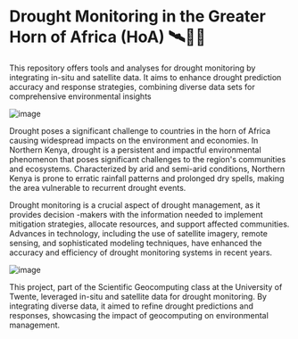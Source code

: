 # Drought Monitoring in the Greater Horn of Africa (HoA) 🛰📡🌳
This repository offers tools and analyses for drought monitoring by integrating in-situ and satellite data. It aims to enhance drought prediction accuracy and response strategies, combining diverse data sets for comprehensive environmental insights

![image](https://github.com/3bdillahiomar/drought_monitoring/assets/128916651/845da641-0635-42fd-ad87-44ba17f306c9)

Drought poses a significant challenge to countries in the horn of Africa causing widespread impacts on the environment and economies. In Northern Kenya, drought is a persistent and impactful environmental phenomenon that poses significant challenges to the region's communities and ecosystems. Characterized by arid and semi-arid conditions, Northern Kenya is prone to erratic rainfall patterns and prolonged dry spells, making the area vulnerable to recurrent drought events.

Drought monitoring is a crucial aspect of drought management, as it provides decision -makers with the information needed to implement mitigation strategies, allocate resources, and support affected communities. Advances in technology, including the use of satellite imagery, remote sensing, and sophisticated modeling techniques, have enhanced the accuracy and efficiency of drought monitoring systems in recent years.

![image](https://github.com/3bdillahiomar/drought_monitoring/assets/128916651/dd8a133d-2c73-48c6-bdfb-cfdcdf995013)


This project, part of the Scientific Geocomputing class at the University of Twente, leveraged in-situ and satellite data for drought monitoring. By integrating diverse data, it aimed to refine drought predictions and responses, showcasing the impact of geocomputing on environmental management.
